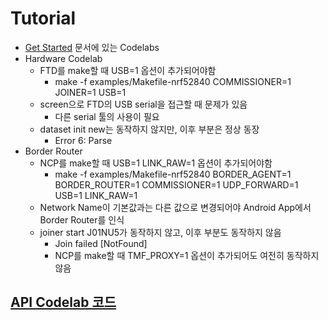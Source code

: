 
# Tutorial

* [Get Started](https://openthread.io/guides) 문서에 있는 Codelabs
* Hardware Codelab
  * FTD를 make할 때 USB=1 옵션이 추가되어야함
    * make -f examples/Makefile-nrf52840 COMMISSIONER=1 JOINER=1 USB=1
  * screen으로 FTD의 USB serial을 접근할 때 문제가 있음
    * 다른 serial 툴의 사용이 필요
  * dataset init new는 동작하지 않지만, 이후 부분은 정상 동장
    * Error 6: Parse
* Border Router
  * NCP를 make할 때 USB=1 LINK_RAW=1 옵션이 추가되어야함
    * make -f examples/Makefile-nrf52840 BORDER_AGENT=1 BORDER_ROUTER=1 COMMISSIONER=1 UDP_FORWARD=1 USB=1 LINK_RAW=1
  * Network Name이 기본값과는 다른 값으로 변경되어야 Android App에서 Border Router를 인식
  * joiner start J01NU5가 동작하지 않고, 이후 부분도 동작하지 않음
    * Join failed [NotFound]
    * NCP를 make할 때 TMF_PROXY=1 옵션이 추가되어도 여전히 동작하지 않음


## [API Codelab 코드](api_codelab/)
